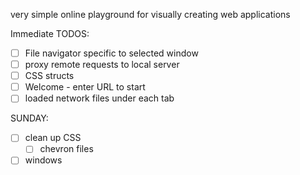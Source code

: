 very simple online playground for visually creating web applications

Immediate TODOS:

- [ ] File navigator specific to selected window
- [ ] proxy remote requests to local server
- [ ] CSS structs
- [ ] Welcome - enter URL to start
- [ ] loaded network files under each tab

SUNDAY:

- [ ] clean up CSS
  - [ ] chevron files
- [ ] windows
